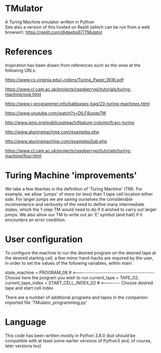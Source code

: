 # TMulator
A Turing Machine emulator written in Python  
See also a version of this hosted on Replit (which can be run from a web browser): https://replit.com/@deebs67/TMulator  

# References
Inspiration has been drawn from references such as the ones at the following URLs:

https://www.cs.virginia.edu/~robins/Turing_Paper_1936.pdf

https://www.cl.cam.ac.uk/projects/raspberrypi/tutorials/turing-machine/one.html

https://www.i-programmer.info/babbages-bag/23-turing-machines.html

https://www.youtube.com/watch?v=DILF8usqp7M

http://www.ams.org/publicoutreach/feature-column/fcarc-turing

http://www.aturingmachine.com/examples.php

http://www.aturingmachine.com/examplesSub.php

https://www.cl.cam.ac.uk/projects/raspberrypi/tutorials/turing-machine/four.html

# Turing Machine 'improvements'
We take a few liberties in the definition of 'Turing Machine' (TM). For example, we
allow 'jumps' of more (or less) than 1 tape cell location either side. For larger jumps
we are saving ourselves the considerable inconvenience and verbosity of the need to define
many intermediate states, which the 1-step TM would need to do if it wished to carry
out larger jumps. We also allow our TM to write out an 'E' symbol (and halt) if it
encounters an error condition.

# User configuration
To configure the machine to run the desired program on the desired tape at the desired
starting cell, a few minor hand-hacks are required by the user, in order to set the values of the
following variables, within main:

state_machine = PROGRAM_08          # <---------------------------------------    Choose here the program you wish to run
current_tape = TAPE_02; current_tape_index = START_CELL_INDEX_02  # <-------      Choose desired tape and start cell index

There are a number of additional programs and tapes in the companion imported file 'TMulator_programming.py'

# Language
This code has been written mostly in Python 3.8.0 (but should be compatible with at least some earlier versions of Python3 and, of course, later versions too)
 
